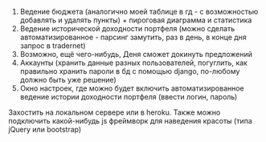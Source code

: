 1. Ведение бюджета (аналогично моей таблице в гд - с возможностью добавлять и удалять пункты) + пироговая диаграмма и статистика
2. Ведение исторической доходности портфеля (можно сделать автоматизированное - парсинг замутить, раз в день, в конце дня запрос в tradernet)
3. Возможно, ещё чего-нибудь, Деня сможет докинуть предложений
4. Аккаунты (хранить данные разных пользователей, погуглить, как правильно хранить пароли в бд с помощью django, по-любому должно быть уже решение)
5. Окно настроек, где можно будет включить автоматизированное ведение истории доходности портфеля (ввести логин, пароль)

Захостить на локальном сервере или в heroku. Также можно подключить какой-нибудь js фреймворк для наведения красоты (типа jQuery или bootstrap)